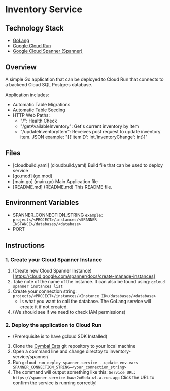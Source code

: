 # Inventory Service 

## Technology Stack

- [GoLang](https://go.dev/)
- [Google Cloud Run](https://cloud.google.com/run)
- [Google Cloud Spanner (Spanner)](https://cloud.google.com/spanner)

## Overview

A simple Go application that can be deployed to Cloud Run that connects to a backend Cloud SQL Postgres database. 

Application includes:
- Automatic Table Migrations
- Automatic Table Seeding
- HTTP Web Paths:
    * "/": Health Check
    * "/getAvailableInventory": Get's current inventory by item
    * "/updateInventoryItem": Receives post request to update inventory item. JSON example: "[{'itemID': int,'inventoryChange': int}]"


## Files

- [cloudbuild.yaml] (cloudbuild.yaml) Build file that can be used to deploy service
- [go.mod] (go.mod)
- [main.go] (main.go) Main Application file
- [README.md] (README.md) This README file.

## Environment Variables
- SPANNER_CONNECTION_STRING `example: projects/<PROJECT>/instances/<SPANNER INSTANCE>/databases/<database>`
- PORT

## Instructions 

### 1. Create your Cloud Spanner Instance

1. (Create new Cloud Spanner Instance)[https://cloud.google.com/spanner/docs/create-manage-instances]
2. Take note of the name of the instance. It can also be found using: `gcloud spanner instances list`
3. Create your connection string: `projects/<PROJECT>/instances/<Instance_ID>/databases/<database>`
    * <database> is what you want to call the database. The GoLang service will create it if not created.
4. (We should see if we need to check IAM permissions)

### 2. Deploy the application to Cloud Run

* (Prerequisite is to have gcloud SDK Installed)

1. Clone the [Cymbal Eats](https://github.com/GoogleCloudPlatform/cymbal-eats) git repository to your local machine
2. Open a command line and change directoy to inventory-service/spanner/
3. Run `gcloud run deploy spanner-service --update-env-vars SPANNER_CONNECTION_STRING=<your_connection_string>`
4. The command will output something like this:
`Service URL: https://spanner-service-bawz2x6bda-wl.a.run.app` Click the URL to confirm the service is running correctly!
